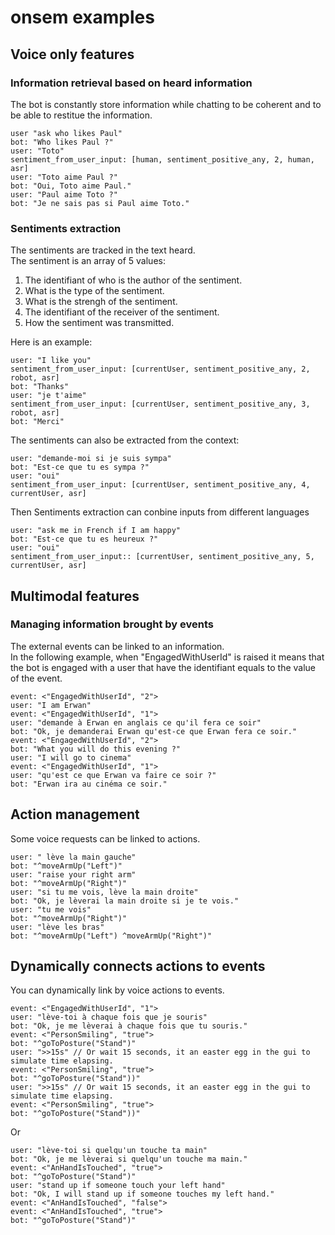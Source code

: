 # onsem examples


## Voice only features


### Information retrieval based on heard information


The bot is constantly store information while chatting to be coherent and to be able to restitue the information.

```
user "ask who likes Paul"
bot: "Who likes Paul ?"
user: "Toto"
sentiment_from_user_input: [human, sentiment_positive_any, 2, human, asr]
user: "Toto aime Paul ?"
bot: "Oui, Toto aime Paul."
user: "Paul aime Toto ?"
bot: "Je ne sais pas si Paul aime Toto."
```



### Sentiments extraction


The sentiments are tracked in the text heard.<br/>
The sentiment is an array of 5 values:<br/>
1) The identifiant of who is the author of the sentiment.
2) What is the type of the sentiment.
3) What is the strengh of the sentiment.
4) The identifiant of the receiver of the sentiment.
5) How the sentiment was transmitted.

Here is an example:

```
user: "I like you"
sentiment_from_user_input: [currentUser, sentiment_positive_any, 2, robot, asr]
bot: "Thanks"
user: "je t'aime"
sentiment_from_user_input: [currentUser, sentiment_positive_any, 3, robot, asr]
bot: "Merci"
```


The sentiments can also be extracted from the context:

```
user: "demande-moi si je suis sympa"
bot: "Est-ce que tu es sympa ?"
user: "oui"
sentiment_from_user_input: [currentUser, sentiment_positive_any, 4, currentUser, asr]
```


Then Sentiments extraction can conbine inputs from different languages

```
user: "ask me in French if I am happy"
bot: "Est-ce que tu es heureux ?"
user: "oui"
sentiment_from_user_input:: [currentUser, sentiment_positive_any, 5, currentUser, asr]
```



## Multimodal features


### Managing information brought by events

The external events can be linked to an information.<br/>
In the following example, when "EngagedWithUserId" is raised it means that the bot is engaged with a user that have the identifiant equals to the value of the event.

```
event: <"EngagedWithUserId", "2">
user: "I am Erwan"
event: <"EngagedWithUserId", "1">
user: "demande à Erwan en anglais ce qu'il fera ce soir"
bot: "Ok, je demanderai Erwan qu'est-ce que Erwan fera ce soir."
event: <"EngagedWithUserId", "2">
bot: "What you will do this evening ?"
user: "I will go to cinema"
event: <"EngagedWithUserId", "1">
user: "qu'est ce que Erwan va faire ce soir ?"
bot: "Erwan ira au cinéma ce soir."
```


## Action management

Some voice requests can be linked to actions.

```
user: " lève la main gauche"
bot: "^moveArmUp("Left")"
user: "raise your right arm"
bot: "^moveArmUp("Right")"
user: "si tu me vois, lève la main droite"
bot: "Ok, je lèverai la main droite si je te vois."
user: "tu me vois"
bot: "^moveArmUp("Right")"
user: "lève les bras"
bot: "^moveArmUp("Left") ^moveArmUp("Right")"
```



## Dynamically connects actions to events


You can dynamically link by voice actions to events.

```
event: <"EngagedWithUserId", "1">
user: "lève-toi à chaque fois que je souris"
bot: "Ok, je me lèverai à chaque fois que tu souris."
event: <"PersonSmiling", "true">
bot: "^goToPosture("Stand")"
user: ">>15s" // Or wait 15 seconds, it an easter egg in the gui to simulate time elapsing.
event: <"PersonSmiling", "true">
bot: "^goToPosture("Stand"))"
user: ">>15s" // Or wait 15 seconds, it an easter egg in the gui to simulate time elapsing.
event: <"PersonSmiling", "true">
bot: "^goToPosture("Stand"))"
```

Or

```
user: "lève-toi si quelqu'un touche ta main"
bot: "Ok, je me lèverai si quelqu'un touche ma main."
event: <"AnHandIsTouched", "true">
bot: "^goToPosture("Stand")"
user: "stand up if someone touch your left hand"
bot: "Ok, I will stand up if someone touches my left hand."
event: <"AnHandIsTouched", "false">
event: <"AnHandIsTouched", "true">
bot: "^goToPosture("Stand")"
```

